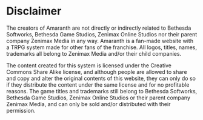 <!-- @PageTitle: Legal Disclaimer -->

# Disclaimer
The creators of Amaranth are not directly or indirectly related to Bethesda Softworks, Bethesda Game Studios, Zenimax Online Studios nor their parent company Zenimax Media in any way. Amaranth is a fan-made website with a TRPG system made for other fans of the franchise. All logos, titles, names, trademarks all belong to Zenimax Media and/or their child companies.

The content created for this system is licensed under the Creative Commons Share Alike license, and although people are allowed to share and copy and alter the original contents of this website, they can only do so if they distribute the content under the same license and for no profitable reasons. The game titles and trademarks still belong to Bethesda Softworks, Bethesda Game Studios, Zenimax Online Studios or their parent company Zenimax Media, and can only be sold and/or distributed with their permission.